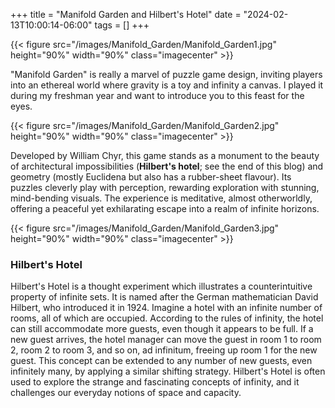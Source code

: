 +++
title = "Manifold Garden and Hilbert's Hotel"
date = "2024-02-13T10:00:14-06:00"
tags = []
+++

{{< figure src="/images/Manifold_Garden/Manifold_Garden1.jpg" height="90%" width="90%" class="imagecenter" >}}

"Manifold Garden" is really a marvel of puzzle game design, inviting players into an ethereal world where gravity is a toy and infinity a canvas. I played it during my freshman year and want to introduce you to this feast for the eyes.

{{< figure src="/images/Manifold_Garden/Manifold_Garden2.jpg" height="90%" width="90%" class="imagecenter" >}}

Developed by William Chyr, this game stands as a monument to the beauty of architectural impossibilities (**Hilbert's hotel**; see the end of this blog) and geometry (mostly Euclidena but also has a rubber-sheet flavour). Its puzzles cleverly play with perception, rewarding exploration with stunning, mind-bending visuals. The experience is meditative, almost otherworldly, offering a peaceful yet exhilarating escape into a realm of infinite horizons.

{{< figure src="/images/Manifold_Garden/Manifold_Garden3.jpg" height="90%" width="90%" class="imagecenter" >}}

### Hilbert's Hotel
Hilbert's Hotel is a thought experiment which illustrates a counterintuitive property of infinite sets. It is named after the German mathematician David Hilbert, who introduced it in 1924. Imagine a hotel with an infinite number of rooms, all of which are occupied. According to the rules of infinity, the hotel can still accommodate more guests, even though it appears to be full. If a new guest arrives, the hotel manager can move the guest in room 1 to room 2, room 2 to room 3, and so on, ad infinitum, freeing up room 1 for the new guest. This concept can be extended to any number of new guests, even infinitely many, by applying a similar shifting strategy. Hilbert's Hotel is often used to explore the strange and fascinating concepts of infinity, and it challenges our everyday notions of space and capacity.